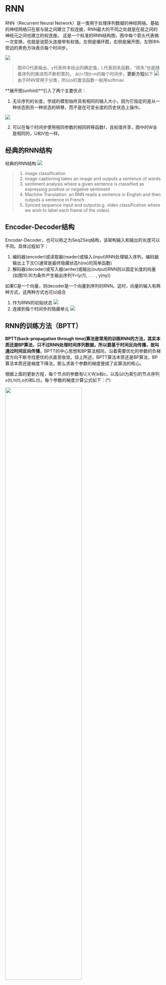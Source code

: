 # RNN
RNN（Recurrent Neural Network）是一类用于处理序列数据的神经网络。基础的神经网络只在层与层之间建立了权连接，RNN最大的不同之处就是在层之间的神经元之间也建立的权连接。
这是一个标准的RNN结构图，图中每个箭头代表做一次变换，也就是说箭头连接带有权值。左侧是循环图，右侧是展开图，左侧中h旁边的黑色方块表示每个时间步。 

![](pics\c10_rnn_unfolding.png)

> 图中O代表输出，y代表样本给出的确定值，L代表损失函数，“损失”也是随着序列的推进而不断积累的。 
> 从t=1到t=n的每个时间步，**更新方程**如下
> ![](pics\c10_rnn_formula.png)
> 由于RNN常用于分类，所以o的激活函数一般用softmax


**展开图(unfold)**引入了两个主要优点：

1. 无论序列的长度，学成的模型始终具有相同的输入大小，因为它指定的是从一种状态到另一种状态的转移，而不是在可变长度的历史状态上操作。

  ![](pics\c10_rnn_unfold_formula.png)

2. 可以在每个时间步使用相同参数的相同转移函数f，且权值共享，图中的W全是相同的，U和V也一样。 

## 经典的RNN结构
经典的RNN结构
![](pics\diags.jpeg)
> 1. image classification
> 2. image captioning takes an image and outputs a sentence of words
> 3. sentiment analysis where a given sentence is classified as expressing positive or negative sentiment
> 4. Machine Translation: an RNN reads a sentence in English and then outputs a sentence in French
> 5. Synced sequence input and output(e.g. video classification where we wish to label each frame of the video). 

## Encoder-Decoder结构

Encoder-Decoder，也可以称之为Seq2Seq结构，该架构输入和输出的长度可以不同。具体过程如下：
1. 编码器(encoder)或读取器(reader)或输入(input)RNN处理输入序列，编码器输出上下文C(通常是最终隐藏状态h(nx)的简单函数)
2. 解码器(decoder)或写入器(writer)或输出(output)RNN则以固定长度的向量(如图10.9)为条件产生输出序列Y=(y(1), . . . , y(ny))

如果C是一个向量，则decoder是一个向量到序列的RNN。这时，向量的输入有两种方式，这两种方式也可以结合
1. 作为RNN的初始状态
![](pics\encoder_decoder.jpg)
2. 连接到每个时间步的隐藏单元
![](pics\encoder_decoder_connect_2_t.jpg)


## RNN的训练方法（BPTT）
**BPTT(back-propagation through time)**算法是常用的训练RNN的方法，其实本质还是BP算法，只不过RNN处理时间序列数据，所以要基于时间反向传播，故叫**通过时间反向传播**。BPTT的中心思想和BP算法相同，沿着需要优化的参数的负梯度方向不断寻找更优的点直至收敛。综上所述，BPTT算法本质还是BP算法，BP算法本质还是梯度下降法，那么求各个参数的梯度便成了此算法的核心。

根据上面的更新方程，每个节点的参数有U,V,W,b和c，以及以t为索引的节点序列x(t),h(t),o(t)和L(t)。每个参数的梯度计算公式如下：(*)

<img src="pics\BPTT_gradient_fomula.png" width="70%" height="70%"/>

### 梯度消失和梯度爆炸
参考：[RNN梯度消失和爆炸的原因](https://zhuanlan.zhihu.com/p/28687529)

#### 原因
梯度消失(gradient vanishing)会导致网络权重基本不更新(梯度消失的那一层变为单纯的映射层)，从而造成训练困难。梯度爆炸(exploding gradient)会导致网络权重的大幅更新，使网络变得不稳定，极端情况，权重的值非常大，以至于溢出，导致NaN值。

在任意时刻，对参数W，U，V求偏导，因为L是随着时间累加的，所以整体的损失等于每一时刻损失值的累加。其中V只关注当前：

![](pics\derivative_v.png)

W, U需要追溯之前的历史数据：

![](pics\derivative_w_u.png)

激活函数是嵌套在里面的，即![](pics\hj_fomula.png)
所以中间累乘的那部分可以转换为：![](pics\derivative_tanh.png)
或是：![](pics\derivative_sigmoid.png)
我们会发现累乘会导致激活函数导数的累乘，进而会导致梯度消失和梯度爆炸现象的发生。

这是sigmoid函数的函数图和导数图。

<img src="pics\derivative_sigmoid_pic.png" width="50%" height="50%"/>

这是tanh函数的函数图和导数图。

<img src="pics\derivative_tanh_pic.png" width="50%" height="50%"/>

sigmoid函数的导数范围是(0,0.25]，tanh函数的导数范围是(0,1]，他们的导数最大都不大于1。在长期依赖的情况下，如果W也是一个大于0小于1的值，则当t很大时，累乘会趋近于0，这就是梯度消失现象。同理，当W很大时，累乘就会趋近于无穷，这就是梯度爆炸现象。

#### 应对
一般来说，梯度爆炸相对于梯度消失，不是个严重的问题。
1. 梯度爆炸是在一个更窄范围内发生的问题；梯度消失更为普遍
2. 梯度爆炸相对于梯度消失更容易观察到，比如模型不稳定，更新过程中损失出现显著变化或者出现溢出（NaN）；梯度消失不容易观察且更难以处理

解决梯度消失的办法一般有：
1. 选取更好的激活函数
> ReLU的导数值为0或者1，可以避免梯度消失，但是恒为1时，有可能产生梯度爆炸
>
> <img src="pics\derivative_relu_pic.png" width="50%" height="50%"/>
2. 使用LSTM或者GRU等结构

解决梯度爆炸的办法一般有：
1. 使用梯度截断。
> 在非常深且批尺寸较大的多层感知机网络和输入序列较长的LSTM中，仍然有可能出现梯度爆炸，需要训练过程中检查和限制梯度的大小。具体来说，检查误差梯度的值是否超过阈值，如果超过，则截断梯度，将梯度设置为阈值。
2. 使用权重正则化
> 检查网络权重的大小，并惩罚产生较大权重值的损失函数。该过程被称为权重正则化，通常使用的是L1惩罚项（权重绝对值）或L2惩罚项（权重平方）。

#### 批标准化(batch normalization)
机器学习领域有个很重要的假设：IID(independent and identically distributed)独立同分布假设，就是假设训练数据和测试数据是满足相同分布的，这是通过训练数据获得的模型能够在测试集获得好的效果的一个基本保障。那BN的作用是什么呢？BN就是在深度神经网络训练过程中使得每一层神经网络的输入保持相同分布的。

BN是基于mini-batch SGD(小批量随机梯度下降)的优化。
##### 1. Internal Covariate Shift问题
covariate shift的概念：如果ML系统实例集合<X,Y>中的输入值X的分布老是变，这不符合IID假设，网络模型很难稳定的学规律。在训练过程中，因为各层参数不停在变化，所以每个隐层都会面临covariate shift的问题，这就是所谓的"Internal Covariate Shift"。

##### 2. BN的本质
**对于每个隐层神经元，把逐渐向非线性函数映射后向取值区间极限饱和区靠拢的输入分布强制拉回到均值为0方差为1的比较标准的正态分布，使得非线性变换函数的输入值落入对输入比较敏感的区域，以此避免梯度消失问题。**

举几个例子：
sigmoid作为激活函数

<img src="pics\BN_sigmoid.png" width="50%" height="50%"/>

<img src="pics\BN_sigmoid_2.png" width="50%" height="50%"/>

relu作为激活函数

<img src="pics\BN_relu.jpg" width="50%" height="50%"/>

##### 3. BN的做法
![](pics\BN_operation.png)

1. 第三步的ε是一个常数（趋于0），在不影响归一化的同时，避免除数出现0的情况，保证计算方差时的稳定性
2. 一般的归一化在第三步就结束了，最后一步是因为归一化后的xi基本会被限制在正态分布下，使得网络的表达能力下降，引入可学习的γ,β进行scale和shift操作可以让模型在训练的过程中自己选择最适合的分布。

##### 4. BN在预测时的使用
预测时，我们一般只输入一个测试样本(即没有了mini-batch)，观察结果，这时候的均值u(/mju:/)、标准差σ(/'sɪɡmə/)怎么算？这里我们用每个训练batch的u、σ来求整个训练样本的u、σ，作为预测时进行BN的均值和方差。

<img src="pics\BN_total_u_sigma.png" width="25%" height="25%"/>

上面简单理解就是：对于均值来说直接计算所有batch u值的平均值；然后对于标准偏差采用每个batch σB的无偏估计。

最后测试阶段，BN的使用公式如下：

<img src="pics\BN_interence_fomula.png" width="50%" height="50%"/>

这个公式其实和训练时的公式四等价，通过简单的合并计算推导就可以得出。

##### 5. BN的好处
1. 极大提升了训练速度，收敛过程大大加快
2. 增加分类效果，一种解释是这是类似于Dropout的一种防止过拟合的正则化表达方式，所以不用Dropout也能达到相当的效果
3. 调参过程简单，对于初始化要求没那么高，而且可以使用大的学习率(learning rate)等

## RNN的不同逻辑结构
RNN中一些重要的设计模式包括以下几种：
1. 每个时间步都有输出，并且隐藏单元之间有循环连接的循环网络，如经典的RNN结构
2. 每个时间步都产生一个输出，只有当前时刻的输出到下个时刻的隐藏单元之间有循环连接的循环网络，如下图1
3. 隐藏单元之间存在循环连接，但读取整个序列后产生单个输出的循环网络，如下图2

图1：![](pics\c10_rnn_o2h_recurrent.png)

特点**：循环链接是从输出o到隐藏层h。没有h到h的模型强大(只能表示更小的函数集合)。o作为输出，除非维度很高，否则会损失一部分h的信息。没有直接的循环链接，而只是间接的将h信息传递到下一层。但其易于训练，可以并行化训练(使用标注y^t替换o^t而作为传递到后面的信息，这样就不再需要先计算前一时间步的隐藏状态，再计算后一步的隐藏状态，因此所有计算都能并行化)。

图2：

![](pics\c10_rnn_n_1.png)

**特点**：先读取整个序列，然后再产生单个输出，循环连接存在于隐藏单元之间。这种架构常用于阅读理解等序列模型。这种架构只在最后一个隐藏单元输出观察值并给出预测，它可以概括序列并产生用于进一步运算的向量，例如在编码器解码器架构中，它可用于编码整个序列并抽取上下文向量。

### 导师驱动过程（teacher forcing）
Teacher Forcing是一种用来训练循环神经网络模型的方法，这种方法以上一时刻的输出作为下一时刻的输入。该方法最初是作为BPTT的替代技术的。这种类型的模型在语言模型中很常见，即使用正确的单词作为输入的一部分去预测下一个单词。

#### 原理
训练模型时，导师驱动过程不再使用最大似然准则，而在时刻t + 1接收真实值y(t)作为输入。条件最大似然准则是：

![](pics\c10_rnn_probability_fomula.png)

只考虑两个时间步的序列。取对数后：

![](pics\c10_tforce_likelihood.png)

在这个例子中，同时给定迄今为止的x序列和来自训练集的前一y值，我们可以看到在时刻t = 2时，模型被训练为最大化y(2)的条件概率。因此最大似然在训练时指定正确反馈，而不是将自己的输出反馈到模型。

#### 应用
![](pics\c10_rnn_teacher.png)

如上图所示：训练时，我们将训练集中正确的输出y(t)反馈到h(t+1)。当模型部署后，真正的输出通常是未知的。在这种情况下，我们用模型的输出o(t)近似正确的输出y(t)，并反馈回模型。

#### 改进
如果之后神经网络在开环(open-loop)模式下使用，即测试集中出现了训练集中不存在的数据时，模型的效果会不好。改进的方法有如下几种：
1. 搜索候选输出序列。在预测的是离散值时，通常可以使用集束搜索(beam search)。比如在预测单词这种离散值的输出时，一种常用方法是对词表中每一个单词的预测概率执行搜索，生成多个候选的输出序列。
2. 当模型预测的是实值(real-valued)而不是离散值(discrete value)时，使用课程学习策略(Curriculum Learning)，即使用一个概率p去选择使用ground truth的输出y(t)还是前一个时间步骤模型生成的输出o(t)作为当前时间步骤的输入。这个概率p会随着时间的推移而改变，这就是所谓的计划抽样(scheduled sampling)，训练过程会从force learning开始，逐步使用更多生成值作为输入。

## Reference

1. [RNN](https://blog.csdn.net/zhaojc1995/article/details/80572098)
2. [激活函数导数,取值图片来源](https://nn.readthedocs.io/en/rtd/transfer/)
3. [Batch Normalization: Accelerating Deep Network Training by Reducing Internal Covariate Shift](https://arxiv.org/pdf/1502.03167.pdf)
4. [深入理解Batch Normalization批标准化](https://www.cnblogs.com/guoyaohua/p/8724433.html)